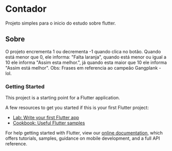 # Contador

Projeto simples para o inicio do estudo sobre flutter.

## Sobre
O projeto encrementa 1 ou decrementa -1 quando clica no botão.
Quando está menor que 0, ele informa: "Falta laranja", quando está menor ou igual a 10 ele informa "Assim esta melhor.", já quando esta maior que 10 ele informa "Assim está melhor". 
Obs: Frases em referencia ao campeão Gangplank - lol.


### Getting Started

This project is a starting point for a Flutter application.

A few resources to get you started if this is your first Flutter project:

- [Lab: Write your first Flutter app](https://flutter.dev/docs/get-started/codelab)
- [Cookbook: Useful Flutter samples](https://flutter.dev/docs/cookbook)

For help getting started with Flutter, view our
[online documentation](https://flutter.dev/docs), which offers tutorials,
samples, guidance on mobile development, and a full API reference.
